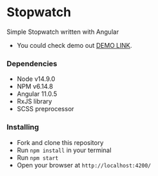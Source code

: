 # Stopwatch

Simple Stopwatch written with Angular

- You could check demo out [DEMO LINK](https://ztx25.github.io/Angular-stopwatch/).

### Dependencies
* Node v14.9.0
* NPM v6.14.8
* Angular 11.0.5
* RxJS library
* SCSS preprocessor

### Installing
* Fork and clone this repository
* Run `npm install` in your terminal
* Run `npm start`
* Open your browser at `http://localhost:4200/`
